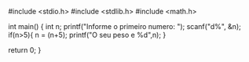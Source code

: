 #include <stdio.h>
#include <stdlib.h>
#include <math.h>

int main()
{
int n;
    printf("Informe o primeiro numero: ");
    scanf("d%", &n);
    if(n>5){
    n = (n+5);
    printf("O seu peso e %d",n);
    }






return 0;
}

